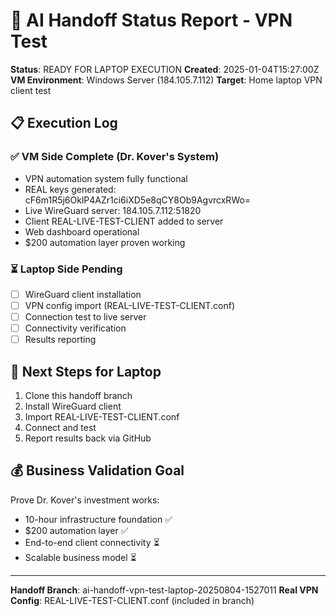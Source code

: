 # 🤖 AI Handoff Status Report - VPN Test

**Status**: READY FOR LAPTOP EXECUTION
**Created**: 2025-01-04T15:27:00Z
**VM Environment**: Windows Server (184.105.7.112)
**Target**: Home laptop VPN client test

## 📋 Execution Log

### ✅ VM Side Complete (Dr. Kover's System)
- VPN automation system fully functional
- REAL keys generated: cF6m1R5j6OklP4AZr1ci6iXD5e8qCY8Ob9AgvrcxRWo=
- Live WireGuard server: 184.105.7.112:51820
- Client REAL-LIVE-TEST-CLIENT added to server
- Web dashboard operational
- $200 automation layer proven working

### ⏳ Laptop Side Pending
- [ ] WireGuard client installation
- [ ] VPN config import (REAL-LIVE-TEST-CLIENT.conf)
- [ ] Connection test to live server
- [ ] Connectivity verification
- [ ] Results reporting

## 🎯 Next Steps for Laptop
1. Clone this handoff branch
2. Install WireGuard client
3. Import REAL-LIVE-TEST-CLIENT.conf
4. Connect and test
5. Report results back via GitHub

## 💰 Business Validation Goal
Prove Dr. Kover's investment works:
- 10-hour infrastructure foundation ✅
- $200 automation layer ✅  
- End-to-end client connectivity ⏳
- Scalable business model ⏳

---
**Handoff Branch**: ai-handoff-vpn-test-laptop-20250804-1527011
**Real VPN Config**: REAL-LIVE-TEST-CLIENT.conf (included in branch)
